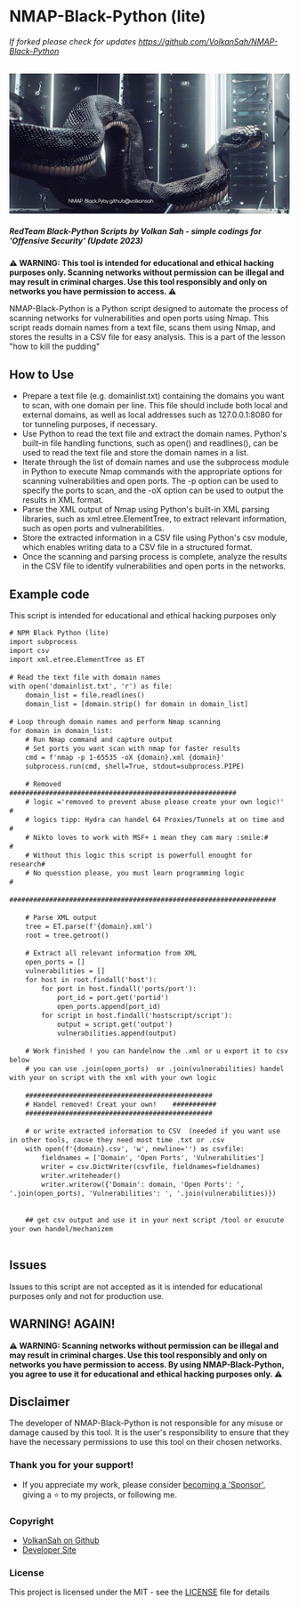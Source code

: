 # NMAP-Black-Python (lite)
###### If forked please check for updates https://github.com/VolkanSah/NMAP-Black-Python
![NMAP Black Python by Volkan Sah](nmap-blackpy-min.png)

##### RedTeam Black-Python Scripts by Volkan Sah - simple codings for 'Offensive Security' (Update 2023)
**⚠️ WARNING: This tool is intended for educational and ethical hacking purposes only. Scanning networks without permission can be illegal and may result in criminal charges. Use this tool responsibly and only on networks you have permission to access. ⚠️**

NMAP-Black-Python is a Python script designed to automate the process of scanning networks for vulnerabilities and open ports using Nmap. This script reads domain names from a text file, scans them using Nmap, and stores the results in a CSV file for easy analysis. This is a part of the lesson "how to kill the pudding"

## How to Use
- Prepare a text file (e.g. domainlist.txt) containing the domains you want to scan, with one domain per line. This file should include both local and external domains, as well as local addresses such as 127.0.0.1:8080 for tor tunneling purposes, if necessary.
- Use Python to read the text file and extract the domain names. Python's built-in file handling functions, such as open() and readlines(), can be used to read the text file and store the domain names in a list.
- Iterate through the list of domain names and use the subprocess module in Python to execute Nmap commands with the appropriate options for scanning vulnerabilities and open ports. The -p option can be used to specify the ports to scan, and the -oX option can be used to output the results in XML format.
- Parse the XML output of Nmap using Python's built-in XML parsing libraries, such as xml.etree.ElementTree, to extract relevant information, such as open ports and vulnerabilities.
- Store the extracted information in a CSV file using Python's csv module, which enables writing data to a CSV file in a structured format.
- Once the scanning and parsing process is complete, analyze the results in the CSV file to identify vulnerabilities and open ports in the networks.

## Example code
This script is intended for educational and ethical hacking purposes only

```
# NPM Black Python (lite)
import subprocess
import csv
import xml.etree.ElementTree as ET

# Read the text file with domain names
with open('domainlist.txt', 'r') as file:
    domain_list = file.readlines()
    domain_list = [domain.strip() for domain in domain_list]

# Loop through domain names and perform Nmap scanning
for domain in domain_list:
    # Run Nmap command and capture output
    # Set ports you want scan with nmap for faster results
    cmd = f'nmap -p 1-65535 -oX {domain}.xml {domain}'
    subprocess.run(cmd, shell=True, stdout=subprocess.PIPE)
    
    # Removed #########################################################
    # logic ='removed to prevent abuse please create your own logic!' #
    # logics tipp: Hydra can handel 64 Proxies/Tunnels at on time and #
    # Nikto loves to work with MSF+ i mean they cam mary :smile:#     #
    # Without this logic this script is powerfull enought for research#
    # No quesstion please, you must learn programming logic           #
    ###################################################################
    
    # Parse XML output
    tree = ET.parse(f'{domain}.xml')
    root = tree.getroot()

    # Extract all relevant information from XML
    open_ports = []
    vulnerabilities = []
    for host in root.findall('host'):
        for port in host.findall('ports/port'):
            port_id = port.get('portid')
            open_ports.append(port_id)
        for script in host.findall('hostscript/script'):
            output = script.get('output')
            vulnerabilities.append(output)
            
    # Work finished ! you can handelnow the .xml or u export it to csv below  
    # you can use .join(open_ports)  or .join(vulnerabilities) handel with your on script with the xml with your own logic
    
    ###############################################
    # Handel removed! Creat your own!    ###########
    ###############################################
    
    # or write extracted information to CSV  (needed if you want use in other tools, cause they need most time .txt or .csv 
    with open(f'{domain}.csv', 'w', newline='') as csvfile:
        fieldnames = ['Domain', 'Open Ports', 'Vulnerabilities']
        writer = csv.DictWriter(csvfile, fieldnames=fieldnames)
        writer.writeheader()
        writer.writerow({'Domain': domain, 'Open Ports': ', '.join(open_ports), 'Vulnerabilities': ', '.join(vulnerabilities)})
        
       
    ## get csv output and use it in your next script /tool or exucute your own handel/mechanizem
    
``` 

## Issues
Issues to this script are not accepted as it is intended for educational purposes only and not for production use.

## WARNING! AGAIN!
**⚠️ WARNING: Scanning networks without permission can be illegal and may result in criminal charges. Use this tool responsibly and only on networks you have permission to access. By using NMAP-Black-Python, you agree to use it for educational and ethical hacking purposes only. ⚠️**


## Disclaimer
The developer of NMAP-Black-Python is not responsible for any misuse or damage caused by this tool. It is the user's responsibility to ensure that they have the necessary permissions to use this tool on their chosen networks.


### Thank you for your support!
- If you appreciate my work, please consider [becoming a 'Sponsor'](https://github.com/sponsors/volkansah), giving a :star: to my projects, or following me. 
### Copyright
- [VolkanSah on Github](https://github.com/volkansah)
- [Developer Site](https://volkansah.github.io)

### License
This project is licensed under the MIT - see the [LICENSE](LICENSE) file for details


